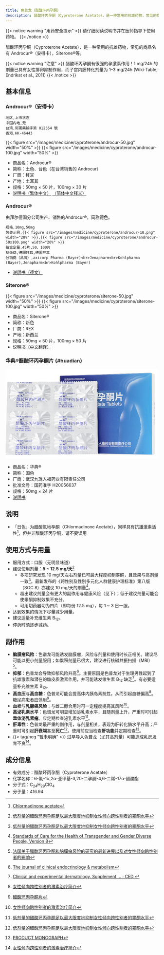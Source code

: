 ```yaml
---
title: 色普龙（醋酸环丙孕酮）
description: 醋酸环丙孕酮（Cyproterone Acetate），是一种常用的抗雄药物，常见的商品名有 Androcur（安得卡），Siterone 等。
---
```


{{< notice warning "用药安全提示" >}}
请仔细阅读说明书并在医师指导下使用药物。
{{< /notice >}}

醋酸环丙孕酮（Cyproterone Acetate），是一种常用的抗雄药物，常见的商品名有 Androcur&reg;（安得卡），Siterone&reg;等。

{{< notice warning "注意" >}}
醋酸环丙孕酮有很强的孕激素作用！1 mg/24h 的剂量已具有女性排卵抑制作用，而子宫内膜转化剂量为 1–3 mg/24h (Wiki-Table; Endrikat et al., 2011)
{{< /notice >}}

## 基本信息

### Androcur&reg;（安得卡）

```csv
地区,上市状态
中国内地,无
台湾,衛署藥輸字第 012554 號
香港,HK-46443
```

{{< figure src="/images/medicine/cyproterone/androcur-50.jpg" width="50%" >}}
{{< figure src="/images/medicine/cyproterone/androcur-100.jpg" width="50%" >}}

- 商品名：Androcur&reg;
- 简称：土色、台色（在台湾销售的 Androcur）
- 厂商：拜耳
- 产地：土耳其
- 规格：50mg &times; 50 片，100mg &times; 30 片
- [说明书（繁体中文）](/documents/androcur-zh.pdf) [（简体中文释义）](https://tfsci.mtf.wiki/misc/androcur-tw/)

### Androcur&reg;
由拜尔德国分公司生产、销售的Androcur&reg;，简称德色。

```csv
规格,10mg,50mg
包装示例,{{< figure src="/images/medicine/cyproterone/androcur-10.png" width="20%" >}},{{< figure src="/images/medicine/cyproterone/androcur-50x100.png" width="20%" >}}
每盒定量,45片,50、100片
制造商,德国拜耳,德国拜耳
分销商（品牌）,axicorp Pharma (Bayer)<br>Jenapharm<br>Kohlpharma (Bayer),Jenapharm<br>Kohlpharma (Bayer)
```

- [说明书（德文）](/documents/Androcur.pdf)

### Siterone&reg;

{{< figure src="/images/medicine/cyproterone/siterone-50.jpg" width="50%" >}}
{{< figure src="/images/medicine/cyproterone/siterone-100.jpg" width="50%" >}}

- 商品名：Siterone&reg;
- 简称：新色
- 厂商：REX
- 产地：新西兰
- 规格：50mg &times; 50 片，100mg &times; 50 片
- [说明书（中文翻译）](https://tfsci.mtf.wiki/misc/siterone-nz/)

### 华典&reg;醋酸环丙孕酮片 {#huadian}

![Huadian](huadian.jpg)

- 商品名：华典&reg;
- 简称：国色
- 厂商：武汉九珑人福药业有限责任公司
- 批准文号：国药准字 H20056637
- 规格：50mg &times; 24 片
- [说明书](./huadian-zh.pdf)

## 说明

- 「日色」为醋酸氯地孕酮（Chlormadinone Acetate），同样具有抗雄激素活性[^1]，但并非醋酸环丙孕酮，请不要误用

## 使用方式与用量

- 服用方式：口服（无明显味道）
- 建议使用剂量：**5 ~ 12.5 mg/天**[^2]
  - 多项研究发现 10 mg/天左右剂量已可最大程度抑制睾酮，且效果与高剂量一致[^2]。最新发布的《跨性别及性别多元化人群健康护理标准》第八版（SOC 8）亦建议 10 mg/天的剂量[^8]。
  - 超出建议剂量会有更大的副作用与健康风险（见下）；低于建议剂量可能会使睾酮抑制效果不充分。
  - 可用切药器切为四片（即每份 12.5 mg），每 1 ~ 3 日一服。
- 达到效果的情况下尽量减少用量。
- 建议适量补充维生素 B<sub>12</sub>。
- 停药时须逐步减药。

## 副作用

- **脑膜瘤风险**：色谱龙可能诱发脑膜瘤，风险与剂量和使用时长正相关。建议尽可能以更小剂量服用；如累积剂量已很大，建议进行核磁共振扫描（MRI）[^7]。
- **抑郁**：色普龙会导致抑郁风险升高[^3]。主要原因是色普龙对于生理男性起到了抗雄激素和潜在的糖皮质激素作用，并可能诱发维生素 B<sub>12</sub> 缺乏[^4]。有必要适量补充维生素 B<sub>12</sub>。
- **高血压**与**高血糖**：色普龙可能会提高体内胰岛素抗性，从而引起血糖偏高[^9]。糖尿病患者应慎用[^6]。
- **血栓**与**乳腺癌风险**：与雌二醇合用时可一定程度提高其风险[^9]。
- **高泌乳素水平**：色谱龙可明显增加泌乳素水平，且随剂量上升，严重时可引起**垂体泌乳素瘤**。应定期检查泌乳素水平[^2]。
- **肝毒性**：色普龙最严重的副作用，与剂量相关，表现为肝转化酶水平升高；严重时可引起**肝衰竭**甚至**死亡**[^2]。使用前应当检查**肝功能**并定期检查[^5]。
- {{< tag/neg "暂未明确" >}} 过早导入色普龙（尤其高剂量）可能造成乳房发育不良[^9]。

## 成分信息

- 有效成分：醋酸环丙孕酮（Cyproterone Acetate）
- 化学名称：6-氯-1α,2α-亚甲基-3,20-二孕酮-4,6-二烯-17α-醋酸酯
- 分子式：C<sub>24</sub>H<sub>29</sub>ClO<sub>4</sub>
- 分子量：416.94

[^1]: [Chlormadinone acetate](https://en.wikipedia.org/wiki/Chlormadinone_acetate)
[^2]: [低剂量的醋酸环丙孕酮足以最大限度地抑制女性倾向跨性别者的睾酮水平](https://tfsci.mtf.wiki/zh-cn/articles/cpa-dosage/)
[^3]: [The journal of clinical endocrinology & metabolism](https://www.worldcat.org/title/journal-of-clinical-endocrinology-metabolism/oclc/818906359)
[^4]: [Clinical and experimental dermatology. Supplement ... : CED.](https://www.worldcat.org/title/clinical-and-experimental-dermatology-supplement-ced/oclc/499941040)
[^5]: [PRODUCT MONOGRAPH](https://web.archive.org/web/20060924152720/http://www.berlex.ca/html/docs/en/AndrocurEn.pdf)
[^6]: [醋酸环丙孕酮片](http://yao.dxy.com/drug/132923.htm)
[^7]: [法国关于醋酸环丙孕酮和脑膜瘤风险的研究的最新进展以及对女性倾向跨性别者的影响](https://tfsci.mtf.wiki/zh-cn/articles/cpa-meningioma/)
[^8]: [Standards of Care for the Health of Transgender and Gender Diverse People, Version 8](https://doi.org/10.1080/26895269.2022.2100644)
[^9]: [女性倾向跨性别者的激素治疗简介](https://tfsci.mtf.wiki/zh-cn/articles/transfem-intro/#cyproterone-acetate)
